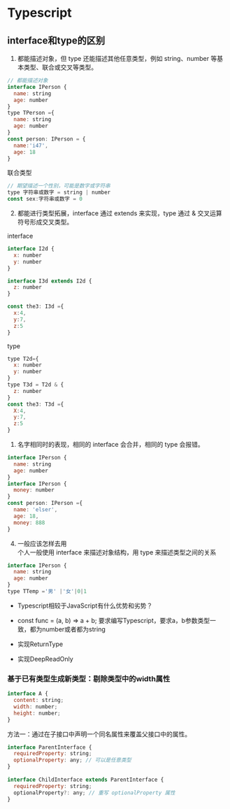  # Typescript

 ##  interface和type的区别

1. 都能描述对象，但 type 还能描述其他任意类型，例如 string、number 等基本类型、联合或交叉等类型。


```javascript
// 都能描述对象
interface IPerson {
  name: string
  age: number
}
type TPerson ={
  name: string
  age: number
}
const person: IPerson = {
  name:'i47',
  age: 18
}
```
联合类型
```javascript
// 期望描述一个性别，可能是数字或字符串
type 字符串或数字 = string | number
const sex:字符串或数字 = 0
```

2. 都能进行类型拓展，interface 通过 extends 来实现，type 通过 & 交叉运算符号形成交叉类型。

interface
```javascript
interface I2d {
  x: number
  y: number
}

interface I3d extends I2d {
  z: number
}

const the3: I3d ={
  x:4,
  y:7,
  z:5
}
```

type
```javascript
type T2d={
  x: number
  y: number
}
type T3d = T2d & {
  z: number
}
const the3: T3d ={
  X:4,
  y:7,
  z:5
}
```

1. 名字相同时的表现，相同的 interface 会合并，相同的 type 会报错。

```javascript
interface IPerson {
  name: string
  age: number
}
interface IPerson {
  money: number
}
const person: IPerson ={
  name: 'elser',
  age: 18,
  money: 888
}
```

4. 一般应该怎样去用  
个人一般使用 interface 来描述对象结构，用 type 来描述类型之间的关系
```javascript
interface IPerson {
  name: string
  age: number
}
type TTemp ='男' |'女'|0|1
```


- Typescript相较于JavaScript有什么优势和劣势？

- const func = (a, b) => a + b; 要求编写Typescript，要求a，b参数类型一致，都为number或者都为string

- 实现ReturnType

- 实现DeepReadOnly

 ### 基于已有类型生成新类型：剔除类型中的width属性
```javascript
interface A {
  content: string;
  width: number;
  height: number;
}
```

方法一：通过在子接口中声明一个同名属性来覆盖父接口中的属性。
```javascript
interface ParentInterface {  
  requiredProperty: string;  
  optionalProperty: any; // 可以是任意类型  
}  
  
interface ChildInterface extends ParentInterface {  
  requiredProperty: string;  
  optionalProperty?: any; // 重写 optionalProperty 属性  
}  
```